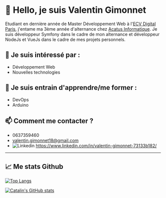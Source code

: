 # 👋 Hello, je suis Valentin Gimonnet
Etudiant en dernière année de Master Développement Web à l'[ECV Digital Paris](https://www.ecv.fr/), j'entame ma 3ème année d'alternance chez [Acatus Informatique](https://www.acatus.fr/).
Je suis développeur Symfony dans le cadre de mon alternance et développeur NodeJs et VueJs dans le cadre de mes projets personnels.

## 👀 Je suis intéressé par :
- Développement Web
- Nouvelles technologies

## 🌱 Je suis entrain d'apprendre/me former :
- DevOps
- Arduino

## 📫 Comment me contacter ?
- 0637359460
- valentin.gimonnet18@gmail.com
- ![Linkedin](https://www.vectorlogo.zone/logos/linkedin/linkedin-ar21.svg) https://www.linkedin.com/in/valentin-gimonnet-73133b182/

---

## &#x1f4c8; Me stats Github

[![Top Langs](https://github-readme-stats.vercel.app/api/top-langs/?username=vgimonnet&hide=java,html,css&theme=tokyonight)](https://github.com/anuraghazra/github-readme-stats)

[![Catalin's GitHub stats](https://github-readme-stats.vercel.app/api?username=vgimonnet&theme=tokyonight)](https://github.com/anuraghazra/github-readme-stats)

<!---
vgimonnet/vgimonnet is a ✨ special ✨ repository because its `README.md` (this file) appears on your GitHub profile.
You can click the Preview link to take a look at your changes.
--->
